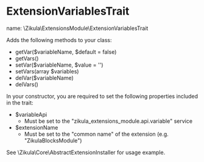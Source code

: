 ExtensionVariablesTrait
=======================

name: \Zikula\ExtensionsModule\ExtensionVariablesTrait

Adds the following methods to your class:

 - getVar($variableName, $default = false)
 - getVars()
 - setVar($variableName, $value = '')
 - setVars(array $variables)
 - delVar($variableName)
 - delVars()

In your constructor, you are required to set the following properties included in the trait:

 - $variableApi
   - Must be set to the "zikula_extensions_module.api.variable" service
 - $extensionName
   - Must be set to the "common name" of the extension (e.g. "ZikulaBlocksModule")

See \Zikula\Core\AbstractExtensionInstaller for usage example.
